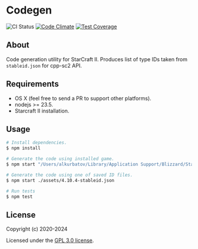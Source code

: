 # Codegen

![CI Status](https://github.com/cpp-sc2/codegen/workflows/Node.js%20CI/badge.svg)
[![Code Climate](https://codeclimate.com/github/cpp-sc2/codegen/badges/gpa.svg)](https://codeclimate.com/github/cpp-sc2/codegen)
[![Test Coverage](https://codeclimate.com/github/cpp-sc2/codegen/badges/coverage.svg)](https://codeclimate.com/github/cpp-sc2/codegen/coverage)

## About

Code generation utility for StarCraft II. Produces list of type IDs taken from
`stableid.json` for cpp-sc2 API.

## Requirements

* OS X (feel free to send a PR to support other platforms).
* nodejs >= 23.5.
* Starcraft II installation.

## Usage

```bash
# Install dependencies.
$ npm install

# Generate the code using installed game.
$ npm start "/Users/alkurbatov/Library/Application Support/Blizzard/StarCraft II/stableid.json"

# Generate the code using one of saved ID files.
$ npm start ./assets/4.10.4-stableid.json

# Run tests
$ npm test
```

## License

Copyright (c) 2020-2024

Licensed under the [GPL 3.0 license](LICENSE).
